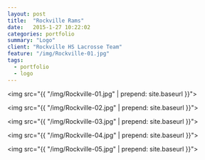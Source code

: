 ```yaml
---
layout: post
title:  "Rockville Rams"
date:   2015-1-27 10:22:02
categories: portfolio
summary: "Logo"
client: "Rockville HS Lacrosse Team"
feature: "/img/Rockville-01.jpg"
tags: 
  - portfolio
  - logo
---
```


<img src="{{ "/img/Rockville-01.jpg" | prepend: site.baseurl }}">

<img src="{{ "/img/Rockville-02.jpg" | prepend: site.baseurl }}">

<img src="{{ "/img/Rockville-03.jpg" | prepend: site.baseurl }}">

<img src="{{ "/img/Rockville-04.jpg" | prepend: site.baseurl }}">

<img src="{{ "/img/Rockville-05.jpg" | prepend: site.baseurl }}">